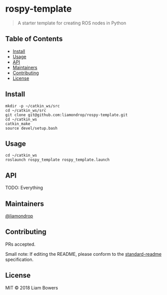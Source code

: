 # rospy-template


> A starter template for creating ROS nodes in Python

## Table of Contents

- [Install](#install)
- [Usage](#usage)
- [API](#api)
- [Maintainers](#maintainers)
- [Contributing](#contributing)
- [License](#license)

## Install

```
mkdir -p ~/catkin_ws/src
cd ~/catkin_ws/src
git clone git@github.com:liamondrop/rospy-template.git
cd ~/catkin_ws
catkin_make
source devel/setup.bash
```

## Usage

```
cd ~/catkin_ws
roslaunch rospy_template rospy_template.launch
```

## API

TODO: Everything

## Maintainers

[@liamondrop](https://github.com/liamondrop)

## Contributing

PRs accepted.

Small note: If editing the README, please conform to the [standard-readme](https://github.com/RichardLitt/standard-readme) specification.

## License

MIT © 2018 Liam Bowers
